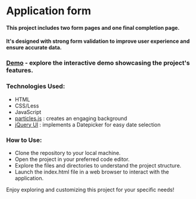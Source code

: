 # Application form

#### This project includes two form pages and one final completion page. 
#### It's designed with strong form validation to improve user experience and ensure accurate data.

### [Demo](https://zhannapopenko.github.io/application-form/)  - explore the interactive demo showcasing the project's features.

### Technologies Used:
- HTML
- CSS/Less
- JavaScript
- [particles.js](https://vincentgarreau.com/particles.js/) : creates an engaging background
- [jQuery UI](https://jqueryui.com/) : implements a Datepicker for easy date selection

### How to Use:
- Clone the repository to your local machine.
- Open the project in your preferred code editor.
- Explore the files and directories to understand the project structure.
- Launch the index.html file in a web browser to interact with the application.

Enjoy exploring and customizing this project for your specific needs!
